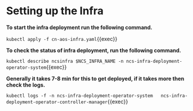 # Setting up the Infra

**To start the infra deployment run the following command.**

`kubectl apply -f cn-aos-infra.yaml`{{exec}}

**To check the status of infra deployment, run the following command.**  

`kubectl describe ncsinfra $NCS_INFRA_NAME -n ncs-infra-deployment-operator-system`{{exec}}  

**Generally it takes 7-8 min for this to get deployed, if it takes more then check the logs.**

`kubectl logs -f -n ncs-infra-deployment-operator-system   ncs-infra-deployment-operator-controller-manager`{{exec}}
